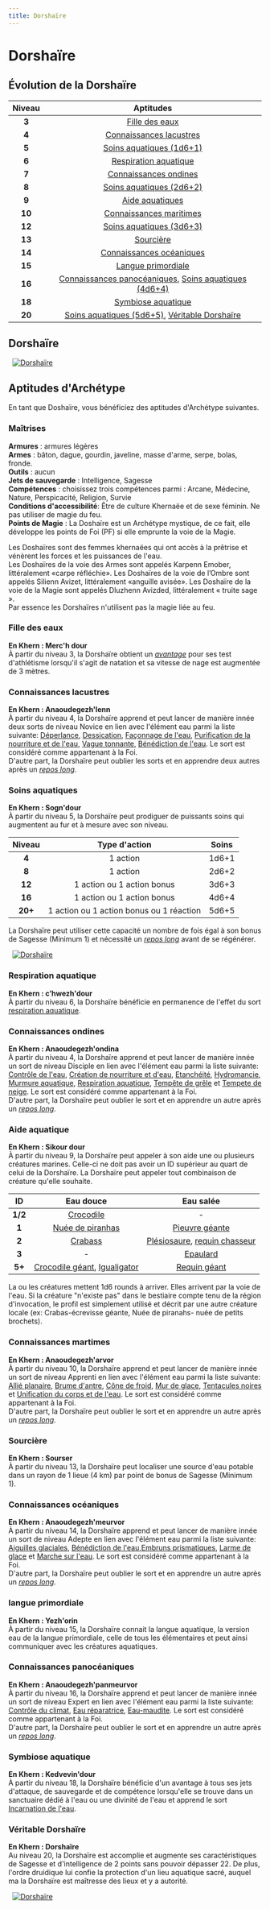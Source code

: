 ```yaml
---
title: Dorshaïre
---
```

# Dorshaïre  

## Évolution de la Dorshaïre

|Niveau|Aptitudes|
|:-:|:-:|
|**3**|[Fille des eaux](#fille-des-eaux)|
|**4**|[Connaissances lacustres](#connaissances-lacustres)|
|**5**|[Soins aquatiques (1d6+1)](#soins-aquatiques)|
|**6**|[Respiration aquatique](#respiration-aquatique)|
|**7**|[Connaissances ondines](#connaissances-ondines)|
|**8**|[Soins aquatiques (2d6+2)](#soins-aquatiques) |
|**9**|[Aide aquatiques](#aide-aquatique) |
|**10**|[Connaissances maritimes](#connaissances-maritimes)|
|**12**|[Soins aquatiques (3d6+3)](#soins-aquatiques)|
|**13**|[Sourcière](#sourciere)|
|**14**|[Connaissances océaniques](#connaissances-oceaniques)|
|**15**|[Langue primordiale](#langue-primordiale)|
|**16**|[Connaissances panocéaniques](#connaissances-panoceaniques), [Soins aquatiques (4d6+4)](#soins-aquatiques)|
|**18**|[Symbiose aquatique](#symbiose-aquatique)|
|**20**|[Soins aquatiques (5d6+5)](#soins-aquatiques), [Véritable Dorshaïre](#veritable-dorshaire)|

## Dorshaïre
&nbsp;
[![Dorshaïre](https://www.douaratil.fr/illustrations/archetype/dorshairem.png)](https://www.douaratil.fr/illustrations/archetype/dorshaire.jpg)  

## Aptitudes d'Archétype  
En tant que Doshaïre, vous bénéficiez des aptitudes d'Archétype suivantes.  

### Maîtrises  
**Armures** :  armures légères  
**Armes** : bâton, dague, gourdin, javeline, masse d'arme, serpe, bolas, fronde.    
**Outils** : aucun   
**Jets de sauvegarde** : Intelligence, Sagesse  
**Compétences** : choisissez trois compétences parmi : Arcane, Médecine, Nature, Perspicacité, Religion, Survie  
**Conditions d'accessibilité**: Être de culture Khernaëe et de sexe féminin. Ne pas utiliser de magie du feu.     
**Points de Magie** : La Doshaïre est un Archétype mystique, de ce fait, elle développe les points de Foi (PF) si elle emprunte la voie de la Magie.  

Les Doshaïres sont des femmes khernaëes qui ont accès à la prêtrise et vénèrent les forces et les puissances de l'eau.  
Les Doshaïres de la voie des Armes sont appelés Karpenn Emober, littéralement «carpe réfléchie». Les Doshaïres de la voie de l’Ombre sont appelés Silienn Avizet, littéralement «anguille avisée». Les Doshaïre de la voie de la Magie sont appelés Dluzhenn Avizded, littéralement « truite sage ».  
Par essence les Dorshaïres n'utilisent pas la magie liée au feu.   

### Fille des eaux    
**En Khern : Merc'h dour**  
À partir du niveau 3, la Dorshaïre obtient un [_avantage_](/utiliser-les-caracteristiques/#avantage-et-desavantage) pour ses test d'athlétisme lorsqu'il s'agit de natation et sa vitesse de nage est augmentée de 3 mètres.  

### Connaissances lacustres    
**En Khern : Anaoudegezh'lenn**  
À partir du niveau 4, la Dorshaïre apprend et peut lancer de manière innée deux sorts de niveau Novice en lien avec l'élément eau parmi la liste suivante: [Déperlance](/grimoire/deperlance), [Dessication](/grimoire/dessication), [Façonnage de l'eau](/grimoire/faconnage-de-l-eau), [Purification de la nourriture et de l'eau](/grimoire/purification-de-la-nourriture-et-de-l-eau), [Vague tonnante](/grimoire/vague-tonnante), [Bénédiction de l'eau](/grimoire/benediction-de-l-eau). Le sort est considéré comme appartenant à la Foi.    
D'autre part, la Dorshaïre peut oublier les sorts et en apprendre deux autres après un [_repos long_](/gerer-la-sante-du-personnage/#repos-long).  

### Soins aquatiques
**En Khern : Sogn'dour**  
À partir du niveau 5, la Dorshaïre peut prodiguer de puissants soins qui augmentent au fur et à mesure avec son niveau.  

|Niveau|Type d'action|Soins|
|:-:|:-:|:-:|
|**4**|1 action|1d6+1|
|**8**|1 action|2d6+2|
|**12**|1 action ou 1 action bonus|3d6+3|
|**16**|1 action ou 1 action bonus|4d6+4|
|**20+**|1 action ou 1 action bonus ou 1 réaction|5d6+5|

La Dorshaïre peut utiliser cette capacité un nombre de fois égal à son bonus de Sagesse (Minimum 1) et nécessité un [_repos long_](/gerer-la-sante-du-personnage/#repos-long) avant de se régénérer.    

&nbsp;
[![Dorshaïre](https://www.douaratil.fr/illustrations/archetype/dorshaire2m.png)](https://www.douaratil.fr/illustrations/archetype/dorshaire2.jpg)

### Respiration aquatique
**En Khern : cʼhwezh'dour**  
À partir du niveau 6, la Dorshaïre bénéficie en permanence de l'effet du sort [respiration aquatique](/grimoire/respiration-aquatique).  

### Connaissances ondines    
**En Khern : Anaoudegezh'ondina**  
À partir du niveau 4, la Dorshaïre apprend et peut lancer de manière innée un sort de niveau Disciple en lien avec l'élément eau parmi la liste suivante: [Contrôle de l'eau](/grimoire/controle-de-l-eau), [Création de nourriture et d'eau](/grimoire/creation-de-nourriture-et-d-eau), [Etanchéité](/grimoire/etancheite), [Hydromancie](/grimoire/hydromancie), [Murmure aquatique](/grimoire/murmure-aquatique), [Respiration aquatique](/grimoire/respiration-aquatique), [Tempête de grêle](/grimoire/tempete-de-grele) et [Tempete de neige](/grimoire/tempete-de-neige). Le sort est considéré comme appartenant à la Foi.    
D'autre part, la Dorshaïre peut oublier le sort et en apprendre un autre après un [_repos long_](/gerer-la-sante-du-personnage/#repos-long).   

### Aide aquatique    
**En Khern : Sikour dour**  
À partir du niveau 9, la Dorshaïre peut appeler à son aide une ou plusieurs créatures marines. Celle-ci ne doit pas avoir un ID supérieur au quart de celui de la Dorshaïre. La Dorshaïre peut appeler tout combinaison de créature qu'elle souhaite.  

|ID|Eau douce|Eau salée|
|:-:|:-:|:-:|
|**1/2**|[Crocodile](/bestiaire/crocodile)|-|
|**1**|[Nuée de piranhas](/bestiaire/nuee-de-piranahs)|[Pieuvre géante](/bestiaire/pieuvre-geante)|
|**2**|[Crabass](/bestiaire/crabass)|[Plésiosaure](/bestiaire/plesiosaure), [requin chasseur](/bestiaire/requin-chasseur)|
|**3**|-|[Epaulard](/bestiaire/epaulard)|
|**5+**|[Crocodile géant](/bestiaire/crocodile-geant), [Igualigator](/bestiaire/igualigator)|[Requin géant](/bestiaire/requin-geant)|

La ou les créatures mettent 1d6 rounds à arriver. Elles arrivent par la voie de l'eau. Si la créature "n'existe pas" dans le bestiaire compte tenu de la région d'invocation, le profil est simplement utilisé et décrit par une autre créature locale (ex: Crabas-écrevisse géante, Nuée de piranahs- nuée de petits brochets).   

### Connaissances martimes    
**En Khern : Anaoudegezh'arvor**  
À partir du niveau 10, la Dorshaïre apprend et peut lancer de manière innée un sort de niveau Apprenti en lien avec l'élément eau parmi la liste suivante: [Allié planaire](/grimoire/allie-planaire), [Brume d'antre](/grimoire/brume-d-antre), [Cône de froid](/grimoire/cone-de-froid), [Mur de glace](/grimoire/mur-de-glace), [Tentacules noires](/grimoire/tentacules-noires) et  [Unification du corps et de l'eau](/grimoire/unification-du-corps-et-de-l-eau). Le sort est considéré comme appartenant à la Foi.    
D'autre part, la Dorshaïre peut oublier le sort et en apprendre un autre après un [_repos long_](/gerer-la-sante-du-personnage/#repos-long).   

### Sourcière
**En Khern : Sourser**  
À partir du niveau 13, la Dorshaïre peut localiser une source d'eau potable dans un rayon de 1 lieue (4 km) par point de bonus de Sagesse (Minimum 1).   

### Connaissances océaniques    
**En Khern : Anaoudegezh'meurvor**  
À partir du niveau 14, la Dorshaïre apprend et peut lancer de manière innée un sort de niveau Adepte en lien avec l'élément eau parmi la liste suivante: [Aiguilles glaciales](/grimoire/aiguilles-glaciales), [Bénédiction de l'eau](/grimoire/benediction-de-l-eau),[Embruns prismatiques](/grimoire/embruns-prismatiques), [Larme de glace](/grimoire/larme-de-glace) et [Marche sur l'eau](/grimoire/marche-sur-l-eau). Le sort est considéré comme appartenant à la Foi.    
D'autre part, la Dorshaïre peut oublier le sort et en apprendre un autre après un [_repos long_](/gerer-la-sante-du-personnage/#repos-long).   

### langue primordiale
**En Khern : Yezh'orin**  
À partir du niveau 15, la Dorshaïre connait la langue aquatique, la version eau de la langue primordiale, celle de tous les élémentaires et peut ainsi communiquer avec les créatures aquatiques.   

### Connaissances panocéaniques    
**En Khern : Anaoudegezh'panmeurvor**  
À partir du niveau 16, la Dorshaïre apprend et peut lancer de manière innée un sort de niveau Expert en lien avec l'élément eau parmi la liste suivante: [Contrôle du climat](/grimoire/contrôle-du-climat), [Eau réparatrice](/grimoire/eau-reparatrice), [Eau-maudite](/grimoire/eau-maudite). Le sort est considéré comme appartenant à la Foi.    
D'autre part, la Dorshaïre peut oublier le sort et en apprendre un autre après un [_repos long_](/gerer-la-sante-du-personnage/#repos-long).   

### Symbiose aquatique
**En Khern : Kedvevin'dour**  
À partir du niveau 18, la Dorshaïre bénéficie d'un avantage à tous ses jets d'attaque, de sauvegarde et de compétence lorsqu'elle se trouve dans un sanctuaire dédié à l'eau ou une divinité de l'eau et apprend le sort [Incarnation de l'eau](/grimoire/incarnation-de-l-eau).  

### Véritable Dorshaïre  
**En Khern : Dorshaïre**  
Au niveau 20, la Dorshaïre est accomplie et augmente ses caractéristiques de Sagesse et d'intelligence de 2 points sans pouvoir dépasser 22. De plus, l'ordre druidique lui confie la protection d'un lieu aquatique sacré, auquel ma la Dorshaïre est maîtresse des lieux et y a autorité.  

&nbsp;
[![Dorshaïre](https://www.douaratil.fr/illustrations/archetype/dorshaire3m.png)](https://www.douaratil.fr/illustrations/archetype/dorshaire3.jpg)

